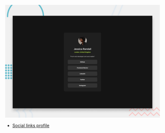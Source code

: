 ![Design preview for the Social links profile coding challenge](./design/desktop-preview.jpg)

- [Social links profile](https://vercel.com/)